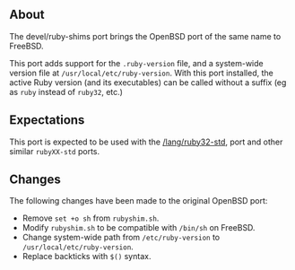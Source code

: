 ## About

The devel/ruby-shims port brings the OpenBSD port of the same name
to FreeBSD.

This port adds support for the `.ruby-version` file,
and a system-wide version file at `/usr/local/etc/ruby-version`.
With this port installed, the active Ruby version (and its executables)
can be called without a suffix (eg as `ruby` instead of `ruby32`, etc.)

## Expectations

This port is expected to be used with the
[/lang/ruby32-std](https://github.com/0x1eef/tree/main/FreeBSD/lang/ruby32-std),
port and other similar `rubyXX-std` ports.

## Changes

The following changes have been made to the original OpenBSD port:

* Remove `set +o sh` from `rubyshim.sh`.
* Modify `rubyshim.sh` to be compatible with `/bin/sh` on FreeBSD.
* Change system-wide path from `/etc/ruby-version` to `/usr/local/etc/ruby-version`.
* Replace backticks with `$()` syntax.
